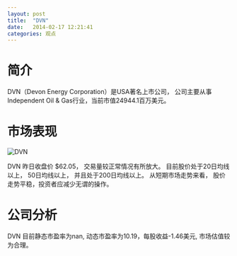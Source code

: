 ```yaml
---
layout: post
title:  "DVN"
date:   2014-02-17 12:21:41
categories: 观点
---
```


# 简介
DVN（Devon Energy Corporation）是USA著名上市公司，
公司主要从事Independent Oil & Gas行业，当前市值24944.1百万美元。

# 市场表现

![DVN](http://finviz.com/chart.ashx?t=DVN&ty=c&ta=1&p=d&s=l)

DVN 昨日收盘价 $62.05，
交易量较正常情况有所放大。
目前股价处于20日均线以上，
50日均线以上，
并且处于200日均线以上。
从短期市场走势来看，
股价走势平稳，投资者应减少无谓的操作。

# 公司分析
DVN 目前静态市盈率为nan, 动态市盈率为10.19，每股收益-1.46美元,
市场估值较为合理。
